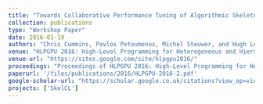 ```yaml
---
title: "Towards Collaborative Performance Tuning of Algorithmic Skeletons"
collection: publications
type: "Workshop Paper"
date: 2016-01-19
authors: "Chris Cummins, Pavlos Petoumenos, Michel Steuwer, and Hugh Leather"
venue: "HLPGPU 2016: High-Level Programming for Heterogeneous and Hierarchical Parallel Systems @ HiPEAC 2016"
venue-url: "https://sites.google.com/site/hlpgpu2016/"
proceedings: "Proceedings of HLPGPU 2016: High-Level Programming for Heterogeneous and Hierarchical Parallel Systems Prague @ HiPEAC 2016, Czech Republic, Jan 19th 2016."
paperurl: '/files/publications/2016/HLPGPU-2016-2.pdf'
google-scholar-url: "https://scholar.google.co.uk/citations?view_op=view_citation&hl=en&user=XdXJRZEAAAAJ&cstart=20&citation_for_view=XdXJRZEAAAAJ:8k81kl-MbHgC"
projects: ['SkelCL']
---
```

